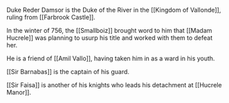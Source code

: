 Duke Reder Damsor is the Duke of the River in the [[Kingdom of Vallonde]], ruling from [[Farbrook Castle]]. 

In the winter of 756, the [[Smallboiz]] brought word to him that [[Madam Hucrele]] was planning to usurp his title and worked with them to defeat her. 

He is a friend of [[Amil Vallo]], having taken him in as a ward in his youth. 

[[Sir Barnabas]] is the captain of his guard. 

[[Sir Faisa]] is another of his knights who leads his detachment at [[Hucrele Manor]]. 
